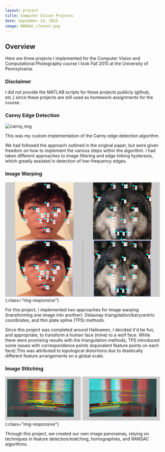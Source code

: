 ```yaml
---
layout: project
title: Computer Vision Projects
date: September 24, 2015
image: RANSAC_clearer.png
---
```


## Overview

Here are three projects I implemented for the Computer Vision and Computational Photography course I took Fall 2015 at the University of Pennsylvania.

### Disclaimer
I did not provide the MATLAB scripts for these projects publicly (github, etc.)
since these projects are still used as homework assignments for the course.

### Canny Edge Detection

![canny_img]({{https://github.com/ShiL1617/ShiL1617.github.io/blob/master/public/images/mycanny.jpg}}/assets.screenshot.jpg)

This was my custom implementation of the Canny edge detection algorithm.

We had followed the approach outlined in the original paper, but were
given freedom on how to implement the various steps within the algorithm.
I had taken different approaches to image filtering and edge linking
hysteresis, which greatly assisted in detection of low-frequency edges.


### Image Warping

![imwarp_img](https://github.com/ShiL1617/ShiL1617.github.io/blob/master/public/images/ctr_pts_TPS.png){:class="img-responsive"}

For this project, I implemented two approaches for image warping
(transforming one image into another): Delaunay triangulation/barycentric
coordinates, and thin plate spline (TPS) methods.

Since this project was completed around Halloween, I decided it'd be
fun, and appropriate, to transform a human face (mine) to a wolf face. While
there were promising results with the triangulation methods, TPS introduced
some issues with correspondence points (equivalent feature points on each face).This was attributed to topological distortions due to drastically different
feature arrangements on a global scale.


### Image Stitching

![RANSAC_img](https://github.com/ShiL1617/ShiL1617.github.io/blob/master/public/images/RANSAC_hw3_larger.png){:class="img-responsive"}

Through this project, we created our own image panoramas, relying on techniques
in feature detection/matching, homographies, and RANSAC algorithms.
